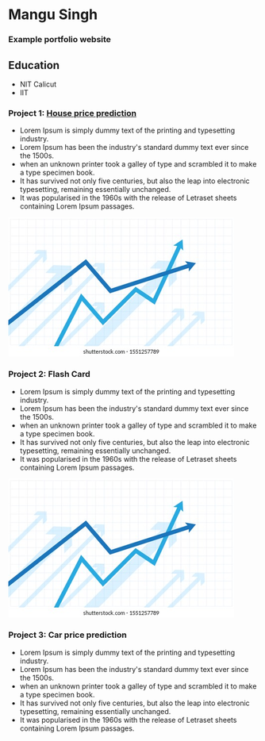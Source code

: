 # Mangu Singh
### Example portfolio website

## Education 

- NIT Calicut
- IIT

### Project 1: [House price prediction](https://github.com/mangusingh01/House_price_prediction)

- Lorem Ipsum is simply dummy text of the printing and typesetting industry. 
- Lorem Ipsum has been the industry's standard dummy text ever since the 1500s. 
- when an unknown printer took a galley of type and scrambled it to make a type specimen book. 
- It has survived not only five centuries, but also the leap into electronic typesetting, remaining essentially unchanged. 
- It was popularised in the 1960s with the release of Letraset sheets containing Lorem Ipsum passages.

![](/images/financial-arrow-graphs-on-white-260nw-1551257789.jpg)

### Project 2: Flash Card

- Lorem Ipsum is simply dummy text of the printing and typesetting industry. 
- Lorem Ipsum has been the industry's standard dummy text ever since the 1500s. 
- when an unknown printer took a galley of type and scrambled it to make a type specimen book. 
- It has survived not only five centuries, but also the leap into electronic typesetting, remaining essentially unchanged. 
- It was popularised in the 1960s with the release of Letraset sheets containing Lorem Ipsum passages.

![](/images/financial-arrow-graphs-on-white-260nw-1551257789.jpg)

### Project 3: Car price prediction

- Lorem Ipsum is simply dummy text of the printing and typesetting industry. 
- Lorem Ipsum has been the industry's standard dummy text ever since the 1500s. 
- when an unknown printer took a galley of type and scrambled it to make a type specimen book. 
- It has survived not only five centuries, but also the leap into electronic typesetting, remaining essentially unchanged. 
- It was popularised in the 1960s with the release of Letraset sheets containing Lorem Ipsum passages.

